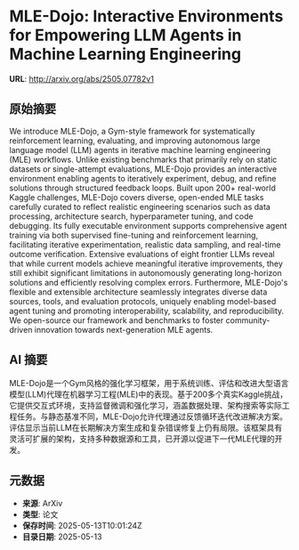 # MLE-Dojo: Interactive Environments for Empowering LLM Agents in Machine Learning Engineering

**URL**: http://arxiv.org/abs/2505.07782v1

## 原始摘要

We introduce MLE-Dojo, a Gym-style framework for systematically reinforcement
learning, evaluating, and improving autonomous large language model (LLM)
agents in iterative machine learning engineering (MLE) workflows. Unlike
existing benchmarks that primarily rely on static datasets or single-attempt
evaluations, MLE-Dojo provides an interactive environment enabling agents to
iteratively experiment, debug, and refine solutions through structured feedback
loops. Built upon 200+ real-world Kaggle challenges, MLE-Dojo covers diverse,
open-ended MLE tasks carefully curated to reflect realistic engineering
scenarios such as data processing, architecture search, hyperparameter tuning,
and code debugging. Its fully executable environment supports comprehensive
agent training via both supervised fine-tuning and reinforcement learning,
facilitating iterative experimentation, realistic data sampling, and real-time
outcome verification. Extensive evaluations of eight frontier LLMs reveal that
while current models achieve meaningful iterative improvements, they still
exhibit significant limitations in autonomously generating long-horizon
solutions and efficiently resolving complex errors. Furthermore, MLE-Dojo's
flexible and extensible architecture seamlessly integrates diverse data
sources, tools, and evaluation protocols, uniquely enabling model-based agent
tuning and promoting interoperability, scalability, and reproducibility. We
open-source our framework and benchmarks to foster community-driven innovation
towards next-generation MLE agents.


## AI 摘要

MLE-Dojo是一个Gym风格的强化学习框架，用于系统训练、评估和改进大型语言模型(LLM)代理在机器学习工程(MLE)中的表现。基于200多个真实Kaggle挑战，它提供交互式环境，支持监督微调和强化学习，涵盖数据处理、架构搜索等实际工程任务。与静态基准不同，MLE-Dojo允许代理通过反馈循环迭代改进解决方案。评估显示当前LLM在长期解决方案生成和复杂错误修复上仍有局限。该框架具有灵活可扩展的架构，支持多种数据源和工具，已开源以促进下一代MLE代理的开发。

## 元数据

- **来源**: ArXiv
- **类型**: 论文
- **保存时间**: 2025-05-13T10:01:24Z
- **目录日期**: 2025-05-13
